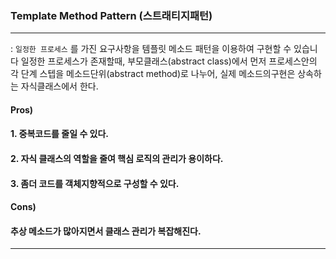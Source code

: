 ### Template Method Pattern (스트래티지패턴)

---
: `일정한 프로세스` 를 가진 요구사항을 템플릿 메소드 패턴을 이용하여 구현할 수 있습니다
일정한 프로세스가 존재할때, 부모클래스(abstract class)에서 먼저 프로세스안의 각 단계 스텝을 메소드단위(abstract method)로 나누어, 실제 메소드의구현은 상속하는 자식클래스에서 한다.

#### Pros) 
#### 1. 중복코드를 줄일 수 있다.
#### 2. 자식 클래스의 역할을 줄여 핵심 로직의 관리가 용이하다.
#### 3. 좀더 코드를 객체지향적으로 구성할 수 있다.

#### Cons)
#### 추상 메소드가 많아지면서 클래스 관리가 복잡해진다.

---

